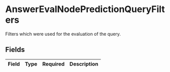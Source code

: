 # AnswerEvalNodePredictionQueryFilters

Filters which were used for the evaluation of the query.


## Fields

| Field       | Type        | Required    | Description |
| ----------- | ----------- | ----------- | ----------- |